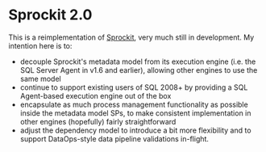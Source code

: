 # Sprockit 2.0

This is a reimplementation of [Sprockit](http://sprockit.info), very much still in development. My intention here is to:

* decouple Sprockit's metadata model from its execution engine (i.e. the SQL Server Agent in v1.6 and earlier), allowing other engines to use the same model
* continue to support existing users of SQL 2008+ by providing a SQL Agent-based execution engine out of the box
* encapsulate as much process management functionality as possible inside the metadata model SPs, to make consistent implementation in other engines (hopefully) fairly straightforward
* adjust the dependency model to introduce a bit more flexibility and to support DataOps-style data pipeline validations in-flight.
